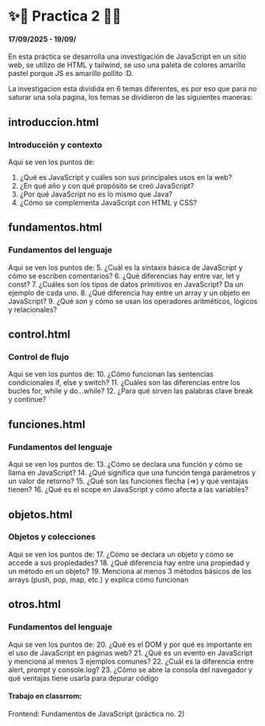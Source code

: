 # ✨🌟 Practica 2 🌟✨
#### 17/09/2025 - 19/09/
En esta práctica se desarrolla una investigación de JavaScript en un sitio web, se utilizo de HTML y tailwind, se uso una paleta de colores amarillo pastel porque JS es amarillo pollito :D.

La investigacion esta dividida en 6 temas diferentes, es por eso que para no saturar una sola pagina, los temas se dividieron de las siguientes maneras:

## introduccion.html
### Introducción y contexto
Aqui se ven los puntos de:
1.    ¿Qué es JavaScript y cuáles son sus principales usos en la web?
2.    ¿En qué año y con qué propósito se creó JavaScript?
3.    ¿Por qué JavaScript no es lo mismo que Java?
4.    ¿Cómo se complementa JavaScript con HTML y CSS?

## fundamentos.html    
### Fundamentos del lenguaje
Aqui se ven los puntos de:
5.    ¿Cuál es la sintaxis básica de JavaScript y cómo se escriben comentarios?
6.    ¿Qué diferencias hay entre var, let y const?
7.    ¿Cuáles son los tipos de datos primitivos en JavaScript? Da un ejemplo de cada uno.
8.    ¿Qué diferencia hay entre un array y un objeto en JavaScript?
9.    ¿Qué son y cómo se usan los operadores aritméticos, lógicos y relacionales?

## control.html
### Control de flujo
Aqui se ven los puntos de:
10.    ¿Cómo funcionan las sentencias condicionales if, else y switch?
11.    ¿Cuáles son las diferencias entre los bucles for, while y do...while?
12.    ¿Para qué sirven las palabras clave break y continue?

## funciones.html    
### Fundamentos del lenguaje
Aqui se ven los puntos de:
13.    ¿Cómo se declara una función y cómo se llama en JavaScript?
14.    ¿Qué significa que una función tenga parámetros y un valor de retorno?
15.    ¿Qué son las funciones flecha (=>) y qué ventajas tienen?
16.    ¿Qué es el scope en JavaScript y cómo afecta a las variables?

## objetos.html    
### Objetos y colecciones
Aqui se ven los puntos de:
17.    ¿Cómo se declara un objeto y cómo se accede a sus propiedades?
18.    ¿Qué diferencia hay entre una propiedad y un método en un objeto?
19.    Menciona al menos 3 métodos básicos de los arrays (push, pop, map, etc.) y explica cómo funcionan

## otros.html    
### Fundamentos del lenguaje
Aqui se ven los puntos de:
20.    ¿Qué es el DOM y por qué es importante en el uso de JavaScript en páginas web?
21.    ¿Qué es un evento en JavaScript y menciona al menos 3 ejemplos comunes?
22.    ¿Cuál es la diferencia entre alert, prompt y console.log?
23.    ¿Cómo se abre la consola del navegador y qué ventajas tiene usarla para depurar código

#### Trabajo en classrrom:
Frontend: Fundamentos de JavaScript (práctica no. 2)



